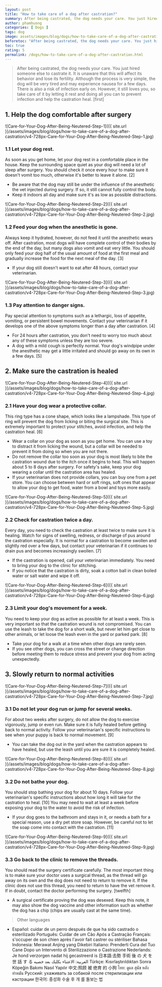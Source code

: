 ```yaml
---
layout: post
title: "How to take care of a dog after castration?"
summary: After being castrated, the dog needs your care. You just hired someone else to castrate it. It is unaware that this will affect its behavior and lose its fertility. Although the process is very simple, the dog will be very tired and may experience nausea for a few days. There is also a risk of infection early on. However, it still loves you, so take care of it by letting it rest and doing all you can to prevent infection and help the castration heal.
author: phamhuong
categories: [ Dogs ]
tags: dog
image: assets/images/blog/dogs/how-to-take-care-of-a-dog-after-castration/v4-728px-Care-for-Your-Dog-After-Being-Neutered-Step-2.webp
beforetoc: "After being castrated, the dog needs your care. You just hired someone else to castrate it. It is unaware that this will affect its behavior and lose its fertility. Although the process is very simple, the dog will be very tired and may experience nausea for a few days. There is also a risk of infection early on. However, it still loves you, so take care of it by letting it rest and doing all you can to prevent infection and help the castration heal."
toc: true
rating: 5
permalink: /dogs/how-to-take-care-of-a-dog-after-castration.html
---
```


> After being castrated, the dog needs your care. You just hired someone else to castrate it. It is unaware that this will affect its behavior and lose its fertility. Although the process is very simple, the dog will be very tired and may experience nausea for a few days. There is also a risk of infection early on. However, it still loves you, so take care of it by letting it rest and doing all you can to prevent infection and help the castration heal. [first]

## 1. Help the dog comfortable after surgery

![Care-for-Your-Dog-After-Being-Neutered-Step-1]({{ site.url }}/assets/images/blog/dogs/how-to-take-care-of-a-dog-after-castration/v4-728px-Care-for-Your-Dog-After-Being-Neutered-Step-1.jpg)

### 1.1 Let your dog rest. 

As soon as you get home, let your dog rest in a comfortable place in the house. Keep the surrounding space quiet as your dog will need a lot of sleep after surgery. You should check it once every hour to make sure it doesn't vomit too much, otherwise it's better to leave it alone. [2]
- Be aware that the dog may still be under the influence of the anesthetic the vet injected during surgery. If so, it still cannot fully control the body.
- Keep it indoors all day and make sure it's as low as possible distractions.

![Care-for-Your-Dog-After-Being-Neutered-Step-2]({{ site.url }}/assets/images/blog/dogs/how-to-take-care-of-a-dog-after-castration/v4-728px-Care-for-Your-Dog-After-Being-Neutered-Step-2.jpg)

### 1.2 Feed your dog when the anesthetic is gone. 

Always keep it hydrated, however, do not feed it until the anesthetic wears off. After castration, most dogs will have complete control of their bodies by the end of the day, but many dogs also vomit and eat very little. You should only feed your dog half of the usual amount of food at the first meal and gradually increase the food for the next meal of the day. [3]
- If your dog still doesn't want to eat after 48 hours, contact your veterinarian.

![Care-for-Your-Dog-After-Being-Neutered-Step-3]({{ site.url }}/assets/images/blog/dogs/how-to-take-care-of-a-dog-after-castration/v4-728px-Care-for-Your-Dog-After-Being-Neutered-Step-3.jpg)

### 1.3 Pay attention to danger signs. 

Pay special attention to symptoms such as a lethargic, loss of appetite, vomiting, or persistent bowel movements. Contact your veterinarian if it develops one of the above symptoms longer than a day after castration. [4]
- For 24 hours after castration, you don't need to worry too much about any of these symptoms unless they are too severe.
- A dog with a mild cough is perfectly normal. Your dog's windpipe under the anesthetic may get a little irritated and should go away on its own in a few days. [5]

## 2. Make sure the castration is healed

![Care-for-Your-Dog-After-Being-Neutered-Step-4]({{ site.url }}/assets/images/blog/dogs/how-to-take-care-of-a-dog-after-castration/v4-728px-Care-for-Your-Dog-After-Being-Neutered-Step-4.jpg)

### 2.1 Have your dog wear a protective collar. 

This ring type has a cone shape, which looks like a lampshade. This type of ring will prevent the dog from licking or biting the surgical site. This is extremely important to protect your stitches, avoid infection, and help the castration heal. [6]
- Wear a collar on your dog as soon as you get home. You can use a toy to distract it from licking the wound, but a collar will be needed to prevent it from doing so when you are not there.
- Do not remove the collar too soon as your dog is most likely to bite the castration wound due to the itch once it begins to heal. This will happen about 5 to 8 days after surgery. For safety's sake, keep your dog wearing a collar until the castration area has healed.
- If your veterinarian does not provide collars, you can buy one from a pet store. You can choose between hard or soft rings, soft ones that appear to allow your dog to get food, water from a bowl and toys more easily.

![Care-for-Your-Dog-After-Being-Neutered-Step-5]({{ site.url }}/assets/images/blog/dogs/how-to-take-care-of-a-dog-after-castration/v4-728px-Care-for-Your-Dog-After-Being-Neutered-Step-5.jpg)

### 2.2 Check for castration twice a day. 

Every day, you need to check the castration at least twice to make sure it is healing. Watch for signs of swelling, redness, or discharge of pus around the castration especially. It is normal for a castration to become swollen and slightly red over a few days, but contact your veterinarian if it continues to drain pus and becomes increasingly swollen. [7]
- If the castration is opened, call your veterinarian immediately. You need to bring your dog to the clinic for stitching.
- If you notice that the castration is dirty, soak a cotton ball in clean boiled water or salt water and wipe it off.

![Care-for-Your-Dog-After-Being-Neutered-Step-6]({{ site.url }}/assets/images/blog/dogs/how-to-take-care-of-a-dog-after-castration/v4-728px-Care-for-Your-Dog-After-Being-Neutered-Step-6.jpg)

### 2.3 Limit your dog's movement for a week. 

You need to keep your dog as active as possible for at least a week. This is very important so that the castration wound is not compromised. You can use the leash to take the dog for a short walk, but never let him get close to other animals, or let loose the leash even in the yard or parked park. [8]
- Take your dog for a walk at a time when other dogs are rarely seen.
- If you see other dogs, you can cross the street or change direction before meeting them to reduce stress and prevent your dog from acting unexpectedly.

## 3. Slowly return to normal activities

![Care-for-Your-Dog-After-Being-Neutered-Step-7]({{ site.url }}/assets/images/blog/dogs/how-to-take-care-of-a-dog-after-castration/v4-728px-Care-for-Your-Dog-After-Being-Neutered-Step-7.jpg)

### 3.1 Do not let your dog run or jump for several weeks. 

For about two weeks after surgery, do not allow the dog to exercise vigorously, jump or even run. Make sure it is fully healed before getting back to normal activity. Follow your veterinarian's specific instructions to see when your puppy is back to normal movement. [9]
- You can take the dog out in the yard when the castration appears to have healed, but use the leash until you are sure it is completely healed.

![Care-for-Your-Dog-After-Being-Neutered-Step-8]({{ site.url }}/assets/images/blog/dogs/how-to-take-care-of-a-dog-after-castration/v4-728px-Care-for-Your-Dog-After-Being-Neutered-Step-8.jpg)

### 3.2 Do not bathe your dog. 

You should stop bathing your dog for about 10 days. Follow your veterinarian's specific instructions about how long it will take for the castration to heal. [10] You may need to wait at least a week before exposing your dog to the water to avoid the risk of infection.
- If your dog goes to the bathroom and stays in it, or needs a bath for a special reason, use a dry pet store soap. However, be careful not to let the soap come into contact with the castration. [11]

![Care-for-Your-Dog-After-Being-Neutered-Step-9]({{ site.url }}/assets/images/blog/dogs/how-to-take-care-of-a-dog-after-castration/v4-728px-Care-for-Your-Dog-After-Being-Neutered-Step-9.jpg)

### 3.3 Go back to the clinic to remove the threads. 

You should read the surgery certificate carefully. The most important thing is to make sure your doctor uses a surgical thread, as the thread will go away on its own and the dog does not need to return to remove it. If the clinic does not use this thread, you need to return to have the vet remove it. If in doubt, contact the doctor performing the surgery. [twelfth]
- A surgical certificate proving the dog was desexed. Keep this note, it may also show the dog vaccine and other information such as whether the dog has a chip (chips are usually cast at the same time).

> Other languages
- Español: cuidar de un perro después de que ha sido castrado o esterilizado Português: Cuidar de um Cão Após a Castração Français: s'occuper de son chien après l'avoir fait castrer ou stériliser Bahasa Indonesia: Merawat Anjing yang Dikebiri Italiano: Prenderti Cura del Tuo Cane Dopo un Intervento di Sterilizzazione o Castrazione Nederlands: Je hond verzorgen nadat hij gecastreerd is 日本語:去勢 手術 後 の 犬 を 世 話 す る العربية: الاعتناء بكلبك بعد خصيه Türkçe: Kısırlaştırıldıktan Sonra Köpeğin Bakımı Nasıl Yapılır 中文:照顾 被 绝育 的 小狗 ไทย: ดูแล สุนัข หลัง ทำหมัน Русский: ухаживать за собакой после стерилизации или кастрации 한국어: 중성화 수술 후 개 를 돌보는 법